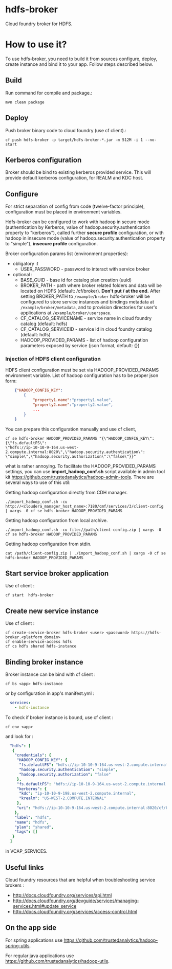hdfs-broker
===========

Cloud foundry broker for HDFS.

# How to use it?
To use hdfs-broker, you need to build it from sources configure, deploy, create instance and bind it to your app. Follow steps described below. 

## Build 
Run command for compile and package.: 
```
mvn clean package
```

## Deploy 
Push broker binary code to cloud foundry (use cf client).:
```
cf push hdfs-broker -p target/hdfs-broker-*.jar -m 512M -i 1 --no-start
```

## Kerberos configuration
Broker should be bind to existing kerberos provided service. This will provide default kerberos configuration, for REALM and KDC host.

## Configure
For strict separation of config from code (twelve-factor principle), configuration must be placed in environment variables.
 
Hdfs-broker can be configured to work with hadoop in secure mode (authentication by Kerberos, value of hadoop.security.authentication property to "kerberos"),
called further **secure profile** configuration, or with hadoop in insecure mode (value of hadoop.security.authentication property to "simple"), 
**insecure profile** configuration.

Broker configuration params list (environment properties):
* obligatory :t
  * USER_PASSWORD - password to interact with service broker
* optional :
  * BASE_GUID - base id for catalog plan creation (uuid)
  * BROKER_PATH - path where broker related folders and data will be located on HDFS (default: /cf/broker). **Don't put / at the end.** After setting BROKER_PATH to ```/example/broker``` hdfs-broker will be configured to store service instances and bindings metadata at ```/example/broker/metadata```, and to provision directories for user's applications at ```/example/broker/userspace```.
  * CF_CATALOG_SERVICENAME - service name in cloud foundry catalog (default: hdfs)
  * CF_CATALOG_SERVICEID - service id in cloud foundry catalog (default: hdfs)
  * HADOOP_PROVIDED_PARAMS - list of hadoop configuration parameters exposed by service (json format, default: {})

### Injection of HDFS client configuration
HDFS client configuration must be set via HADOOP_PROVIDED_PARAMS environment variable. List of hadoop configuration has to be proper json form:

```json
    {"HADOOP_CONFIG_KEY":
        {
            "property1.name":"property1.value",
            "property2.name":"property2.value",
            ...
        }
    }

```
You can prepare this configuration manually and use cf client,  

```
cf se hdfs-broker HADOOP_PROVIDED_PARAMS "{\"HADOOP_CONFIG_KEY\": {\"fs.defaultFS\":
\"hdfs://ip-10-10-9-164.us-west-2.compute.internal:8020\",\"hadoop.security.authentication\": \"simple\",\"hadoop.security.authorization\":\"false\"}}"
```
what is rather annoying. To facilitate the HADOOP_PROVIDED_PARAMS settings, you can use **import_hadoop_conf.sh** script available in admin tool kit https://github.com/trustedanalytics/hadoop-admin-tools. There are several ways to use of this util:

Getting hadoop configuration directly from CDH manager.
```
./import_hadoop_conf.sh -cu http://<cloudera_manager_host_name>:7180/cmf/services/3/client-config | xargs -0 cf se hdfs-broker HADOOP_PROVIDED_PARAMS
```

Getting hadoop configuration from local archive.
```
./import_hadoop_conf.sh -cu file://path/client-config.zip | xargs -0 cf se hdfs-broker HADOOP_PROVIDED_PARAMS
```

Getting hadoop configuration from stdin.
```
cat /path/client-config.zip | ./import_hadoop_conf.sh | xargs -0 cf se hdfs-broker HADOOP_PROVIDED_PARAMS
```

## Start  service broker application

Use cf client :
```
cf start  hdfs-broker
```

## Create new service instance 
  
Use cf client : 
```
cf create-service-broker hdfs-broker <user> <password> https://hdfs-broker.<platform_domain>
cf enable-service-access hdfs
cf cs hdfs shared hdfs-instance
```

## Binding broker instance

Broker instance can be bind with cf client :
```
cf bs <app> hdfs-instance
```
or by configuration in app's manifest.yml : 
```yaml
  services:
    - hdfs-instance
```

To check if broker instance is bound, use cf client : 
```
cf env <app>
```
and look for : 
```yaml
  "hdfs": [
   {
    "credentials": {
     "HADOOP_CONFIG_KEY": {
      "fs.defaultFS": "hdfs://ip-10-10-9-164.us-west-2.compute.internal:8020",
      "hadoop.security.authentication": "simple",
      "hadoop.security.authorization": "false"
     },
     "fs.defaultFS": "hdfs://ip-10-10-9-164.us-west-2.compute.internal:8020",
     "kerberos": {
      "kdc": "ip-10-10-9-198.us-west-2.compute.internal",
      "krealm": "US-WEST-2.COMPUTE.INTERNAL"
     },
     "uri": "hdfs://ip-10-10-9-164.us-west-2.compute.internal:8020/cf/broker/instances/46f285c5-638e-4e30-9d68-7690928a8a29/"
    },
    "label": "hdfs",
    "name": "hdfs",
    "plan": "shared",
    "tags": []
   }
  ]
```
in VCAP_SERVICES.

## Useful links

Cloud foundry resources that are helpful when troubleshooting service brokers : 
 * http://docs.cloudfoundry.org/services/api.html
 * http://docs.cloudfoundry.org/devguide/services/managing-services.html#update_service
 * http://docs.cloudfoundry.org/services/access-control.html

## On the app side

For spring applications use https://github.com/trustedanalytics/hadoop-spring-utils. 

For regular java applications use https://github.com/trustedanalytics/hadoop-utils. 
